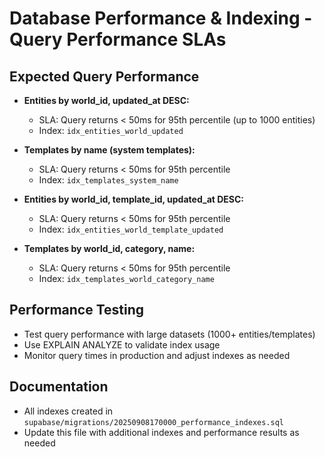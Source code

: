 # Database Performance & Indexing - Query Performance SLAs

## Expected Query Performance

- **Entities by world_id, updated_at DESC:**
  - SLA: Query returns < 50ms for 95th percentile (up to 1000 entities)
  - Index: `idx_entities_world_updated`

- **Templates by name (system templates):**
  - SLA: Query returns < 50ms for 95th percentile
  - Index: `idx_templates_system_name`

- **Entities by world_id, template_id, updated_at DESC:**
  - SLA: Query returns < 50ms for 95th percentile
  - Index: `idx_entities_world_template_updated`

- **Templates by world_id, category, name:**
  - SLA: Query returns < 50ms for 95th percentile
  - Index: `idx_templates_world_category_name`

## Performance Testing

- Test query performance with large datasets (1000+ entities/templates)
- Use EXPLAIN ANALYZE to validate index usage
- Monitor query times in production and adjust indexes as needed

## Documentation

- All indexes created in `supabase/migrations/20250908170000_performance_indexes.sql`
- Update this file with additional indexes and performance results as needed
